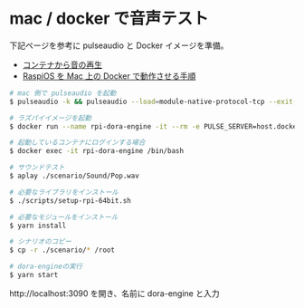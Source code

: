 # mac / docker で音声テスト

下記ページを参考に pulseaudio と Docker イメージを準備。

- [コンテナから音の再生](https://github.com/yamagame/dora-agent/blob/main/docs/DOCKER-AUDIO.md)
- [RaspiOS を Mac 上の Docker で動作させる手順](https://github.com/yamagame/dora-agent/blob/main/docs/DOCKER-RPI.md)

```sh
# mac 側で pulseaudio を起動
$ pulseaudio -k && pulseaudio --load=module-native-protocol-tcp --exit-idle-time=-1 --daemon

# ラズパイイメージを起動
$ docker run --name rpi-dora-engine -it --rm -e PULSE_SERVER=host.docker.internal -v ./:/app -v ~/.config/pulse:/root/.config/pulse -p 3090:3090 -p 4000:4000 -w /app --entrypoint /bin/bash raspios_dialog_system

# 起動しているコンテナにログインする場合
$ docker exec -it rpi-dora-engine /bin/bash

# サウンドテスト
$ aplay ./scenario/Sound/Pop.wav

# 必要なライブラリをインストール
$ ./scripts/setup-rpi-64bit.sh

# 必要なモジュールをインストール
$ yarn install

# シナリオのコピー
$ cp -r ./scenario/* /root

# dora-engineの実行
$ yarn start
```

http://localhost:3090 を開き、名前に dora-engine と入力
